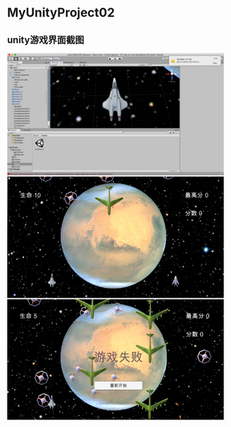 # MyUnityProject02
## unity游戏界面截图
![游戏截图01](https://github.com/kchhup/MyUnityProject02/blob/master/picture/01.jpg) 
![游戏截图02](https://github.com/kchhup/MyUnityProject02/blob/master/picture/02.jpg) 
![游戏截图03](https://github.com/kchhup/MyUnityProject02/blob/master/picture/03.jpg) 
